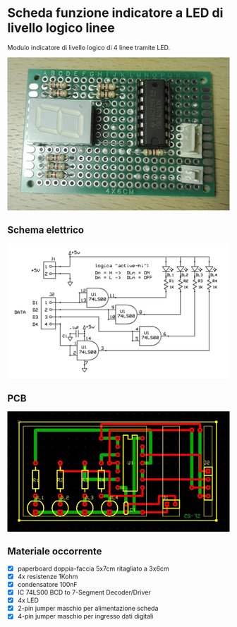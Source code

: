# Scheda funzione indicatore a LED di livello logico linee
Modulo indicatore di livello logico di 4 linee tramite LED.

![sf-built](sf-05_built.jpg)


## Schema elettrico
![sf-schematic](sf-05_sch.jpg)


## PCB
![sf-pcb](sf-05_pcb.jpg)


## Materiale occorrente
- [x] paperboard doppia-faccia 5x7cm ritagliato a 3x6cm
- [x] 4x resistenze 1Kohm
- [x] condensatore 100nF
- [x] IC 74LS00 BCD to 7-Segment Decoder/Driver
- [x] 4x LED
- [x] 2-pin jumper maschio per alimentazione scheda
- [x] 4-pin jumper maschio per ingresso dati digitali